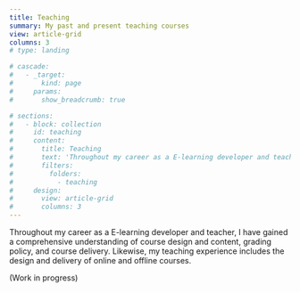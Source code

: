 ```yaml
---
title: Teaching
summary: My past and present teaching courses
view: article-grid
columns: 3
# type: landing

# cascade:
#   - _target:
#       kind: page
#     params:
#       show_breadcrumb: true

# sections:
#   - block: collection
#     id: teaching
#     content:
#       title: Teaching
#       text: 'Throughout my career as a E-learning developer and teacher, I have gained a comprehensive understanding of course design and content, grading policy, and course delivery. Furthermore, my background includes working with students of different nationalities and age ranges, which varies from bachelor students, master students, professors, and general (non-technical) participants. Likewise, my teaching experience includes the design and delivery of online and offline courses.'
#       filters:
#         folders:
#           - teaching
#     design:
#       view: article-grid
#       columns: 3
---
```

Throughout my career as a E-learning developer and teacher, I have gained a comprehensive understanding of course design and content, grading policy, and course delivery. Likewise, my teaching experience includes the design and delivery of online and offline courses.

(Work in progress)